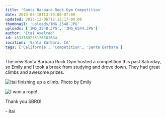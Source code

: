 ```yaml
---
title: 'Santa Barbara Rock Gym Competition'
date: 2013-03-18T13:39:00-07:00
updated: 2013-12-06T12:12:17-08:00
thumbnail: 'uploads/IMG_2548.JPG'
uploads: ['IMG_2548.JPG', 'IMG_6544.JPG']
author: 'Itai Axelrad'
id: 4533169255126501684
location: 'Santa Barbara, CA'
tags: ['California', 'Competition', 'Santa Barbara']
---
```


The new Santa Barbara Rock Gym hosted a competition this past Saturday, so Emily and I took a break from studying and drove down. They had great climbs and awesome prizes.

![Itai finishing up a climb. Photo by Emily](uploads/IMG_2548.JPG)

![I won a rope!](uploads/IMG_6544.JPG)

Thank you SBRG!

\- Itai
